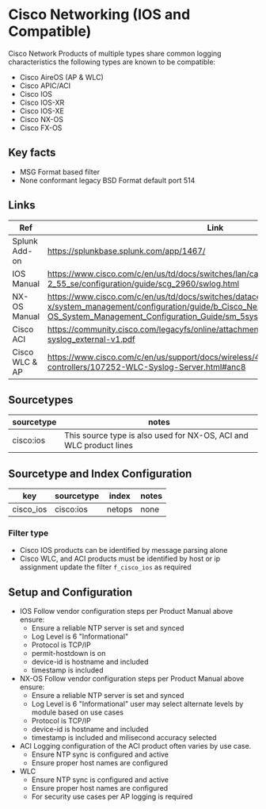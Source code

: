 # Cisco Networking (IOS and Compatible)

Cisco Network Products of multiple types share common logging characteristics the following types are known to be compatible:

* Cisco AireOS (AP & WLC)
* Cisco APIC/ACI
* Cisco IOS
* Cisco IOS-XR
* Cisco IOS-XE
* Cisco NX-OS
* Cisco FX-OS

## Key facts

* MSG Format based filter
* None conformant legacy BSD Format default port 514


## Links

| Ref            | Link                                                                                                    |
|----------------|---------------------------------------------------------------------------------------------------------|
| Splunk Add-on  | <https://splunkbase.splunk.com/app/1467/>                                                                 |
| IOS Manual     | <https://www.cisco.com/c/en/us/td/docs/switches/lan/catalyst2960/software/release/12-2_55_se/configuration/guide/scg_2960/swlog.html> |
| NX-OS Manual   | <https://www.cisco.com/c/en/us/td/docs/switches/datacenter/nexus9000/sw/6-x/system_management/configuration/guide/b_Cisco_Nexus_9000_Series_NX-OS_System_Management_Configuration_Guide/sm_5syslog.html>|
| Cisco ACI      | <https://community.cisco.com/legacyfs/online/attachments/document/technote-aci-syslog_external-v1.pdf> |
| Cisco WLC & AP | <https://www.cisco.com/c/en/us/support/docs/wireless/4100-series-wireless-lan-controllers/107252-WLC-Syslog-Server.html#anc8> |

## Sourcetypes

| sourcetype     | notes                                                                                                   |
|----------------|---------------------------------------------------------------------------------------------------------|
| cisco:ios      | This source type is also used for NX-OS, ACI and WLC product lines                                      |

## Sourcetype and Index Configuration

| key            | sourcetype     | index          | notes          |
|----------------|----------------|----------------|----------------|
| cisco_ios      | cisco:ios      | netops          | none          |

### Filter type

* Cisco IOS products can be identified by message parsing alone
* Cisco WLC, and ACI products must be identified by host or ip assignment update the filter `f_cisco_ios` as required

## Setup and Configuration

* IOS Follow vendor configuration steps per Product Manual above ensure:
  * Ensure a reliable NTP server is set and synced
  * Log Level is 6 "Informational"
  * Protocol is TCP/IP
  * permit-hostdown is on
  * device-id is hostname and included
  * timestamp is included
* NX-OS Follow vendor configuration steps per Product Manual above ensure:
  * Ensure a reliable NTP server is set and synced
  * Log Level is 6 "Informational" user may select alternate levels by module based on use cases
  * Protocol is TCP/IP
  * device-id is hostname and included
  * timestamp is included and milisecond accuracy selected
* ACI Logging configuration of the ACI product often varies by use case.
  * Ensure NTP sync is configured and active
  * Ensure proper host names are configured
* WLC
  * Ensure NTP sync is configured and active
  * Ensure proper host names are configured
  * For security use cases per AP logging is required

